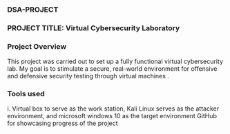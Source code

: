 ### DSA-PROJECT
### PROJECT TITLE: Virtual Cybersecurity Laboratory
### Project Overview
This project was carried out to set up a fully functional virtual cybersecurity lab. My goal is to stimulate a secure, real-world environment for offensive and defensive security testing through virtual machines . 
### Tools used
i. Virtual box to serve as the work station, Kali Linux serves as the attacker environment, and microsoft windows 10 as the target environment
GitHub for showcasing progress of the project
